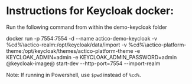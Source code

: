Instructions for Keycloak docker:
=================================

Run the following command from within the demo-keycloak folder

docker run -p 7554:7554 -d --name actico-demo-keycloak -v %cd%\actico-realm:/opt/keycloak/data/import -v %cd%\actico-platform-theme:/opt/keycloak/themes/actico-platform-theme -e KEYCLOAK_ADMIN=admin -e KEYCLOAK_ADMIN_PASSWORD=admin @keycloak-image@ start-dev --http-port=7554 --import-realm

Note: If running in Powershell, use `$pwd` instead of `%cd%`.